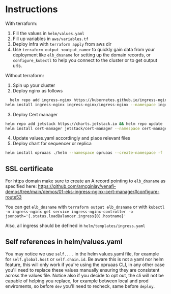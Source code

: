 # Instructions

With terraform:

1. Fill the values in `helm/values.yaml`
2. Fill up variables in `aws/variables.tf`
3. Deploy infra with `terraform apply` from aws dir
4. Use `terraform output <output_name>` to quickly gain data from your deployment like `elb_dnsname` for setting up the domain records, or `configure_kubectl` to help you connect to the cluster or to get output urls.

Without terraform:

1. Spin up your cluster
2. Deploy nginx as follows

```bash
  helm repo add ingress-nginx https://kubernetes.github.io/ingress-nginx && helm repo update
helm install ingress-nginx ingress-nginx/ingress-nginx --namespace ingress-nginx --create-namespace
```

3. Deploy Cert manager

```bash
helm repo add jetstack https://charts.jetstack.io && helm repo update
helm install cert-manager jetstack/cert-manager --namespace cert-manager --create-namespace --version v1.10.0 --set installCRDs=true
```

4. Update values.yaml accordingly and place relevant files
5. Deploy chart for sequencer or replica

```bash
helm install opruaas ./helm --namespace opruaas --create-namespace -f ./helm/values.yaml
```

## SSL certificate

For https domain make sure to create an A record pointing to `elb_dnsname` as specified here: https://github.com/amcginlay/venafi-demos/tree/main/demos/01-eks-ingress-nginx-cert-manager#configure-route53

You can get `elb_dnsname` with `terraform output elb_dnsname` or with `kubectl -n ingress-nginx get service ingress-nginx-controller -o jsonpath='{.status.loadBalancer.ingress[0].hostname}'`

Also, all ingress should be defined in `helm/templates/ingress.yaml`

## Self references in helm/values.yaml

You may notice we use `self....` in the helm values.yaml file, for example for `self.global.host` or `self.chain.id`. Be aware this is not a yaml nor helm feature, this will only work if you're using the opruaas CLI, in any other case you'll need to replace these values manually ensuring they are consistent across the values file. Notice also if you decide to opt out, the cli will not be capable of helping you replace, for example between local and prod enviroments, so before `dev` you'll need to recheck, same before `deploy`.
